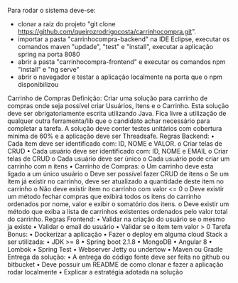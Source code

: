 Para rodar o sistema deve-se:
- clonar a raiz do projeto "git clone https://github.com/queirozrodrigocosta/carrinhocompra.git".
- importar a pasta "carrinhocompra-backend" na IDE Eclipse, executar os comandos maven "updade", "test" e "install", executar a aplicação spring na porta 8080
- abrir a pasta "carrinhocompra-frontend" e executar os comandos npm "install" e "ng serve"
- abrir o navegador e testar a aplicação localmente na porta que o npm disponibilizou

Carrinho de Compras 
Definição: Criar uma solução para carrinho de compras onde seja possível criar Usuários, Itens e o Carrinho. Esta solução deve ser obrigatoriamente escrita utilizando Java. Fica livre a utilização de qualquer outra ferramenta/lib que o candidato achar necessário para completar a tarefa. A solução deve conter testes unitários com cobertura minima de 60% e a aplicação deve ser Threadsafe. 
Regras Backend: • Cada ítem deve ser identificado com: ID, NOME e VALOR. o Criar telas de CRUD • Cada usuário deve ser identificado com: ID, NOME e EMAIL o Criar telas de CRUD o Cada usuário deve ser único o Cada usuário pode criar um carrinho com n itens • Carrinho de Compras: o Um carrinho deve esta ligado a um único usuário o Deve ser possível fazer CRUD de itens o Se um ítem já existir no carrinho, deve ser atualizado a quantidade deste item no carrinho o Não deve existir ítem no carrinho com valor <= 0 o Deve existir um método fechar compras que exibirá todos os itens do carrinho ordenados por nome, valor e exibir o somatório dos itens. o Deve existir um método que exiba a lista de carrinhos existentes ordenados pelo valor total do carrinho. 
Regras Frontend: • Validar na criação do usuário se o mesmo ja existe • Validar o email do usuário • Validar se o item tem valor > 0 
Tarefa Bonus: • Dockerizar a aplicação • Fazer o deploy em alguma cloud Stack a ser utilizada: • JDK >= 8 • Spring boot 2.1.8 • MongoDB • Angular 8 • Lombok • Spring Test • Webserver Jetty ou undertow • Maven ou Gradle 
Entrega da solução: • A entrega do código fonte deve ser feita no github ou bitbucket • Deve possuir um README de como clonar e fazer a aplicação rodar localmente • Explicar a estratégia adotada na solução

